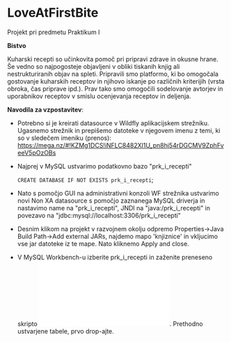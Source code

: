 # LoveAtFirstBite
Projekt pri predmetu Praktikum I

<b>Bistvo</b>


Kuharski recepti so učinkovita pomoč pri pripravi zdrave in okusne hrane. Še vedno so
najpogosteje objavljeni v obliki tiskanih knjig ali nestrukturiranih objav na spleti.
Pripravili smo platformo, ki bo omogočala gostovanje kuharskih receptov in njihovo iskanje po
različnih kriterijih (vrsta obroka, čas priprave ipd.). Prav tako smo
omogočili sodelovanje avtorjev in uporabnikov receptov v smislu ocenjevanja receptov
in deljenja.

<b>Navodila za vzpostavitev</b>:
- Potrebno si je kreirati datasource v Wildfly aplikacijskem strežniku. Ugasnemo strežnik in prepišemo datoteke v njegovem imenu z temi, ki so v sledečem imeniku (prenos): https://mega.nz/#!KZMg1DCS!iNFLC8482Xl1U_pn8hj54rDGCMV9ZphFveeV5pOzOBs
- Najprej v MySQL ustvarimo podatkovno bazo "prk_i_recepti"

  `CREATE DATABASE IF NOT EXISTS prk_i_recepti`;

- Nato s pomočjo GUI na administrativni konzoli WF strežnika ustvarimo novi Non XA datasource s pomočjo zaznanega MySQL driverja in nastavimo name na "prk_i_recepti", JNDI na "java:/prk_i_recepti" in povezavo na "jdbc:mysql://localhost:3306/prk_i_recepti"

- Desnim klikom na projekt v razvojnem okolju odpremo Properties->Java Build Path->Add external JARs, najdemo mapo 'knjiznice' in vkljucimo vse jar datoteke iz te mape. Nato kliknemo Apply and close.

- V MySQL Workbench-u izberite prk_i_recepti in zaženite preneseno skripto ![baza.sql](/nacrt/baza.sql). Prethodno ustvarjene tabele, prvo drop-ajte.

